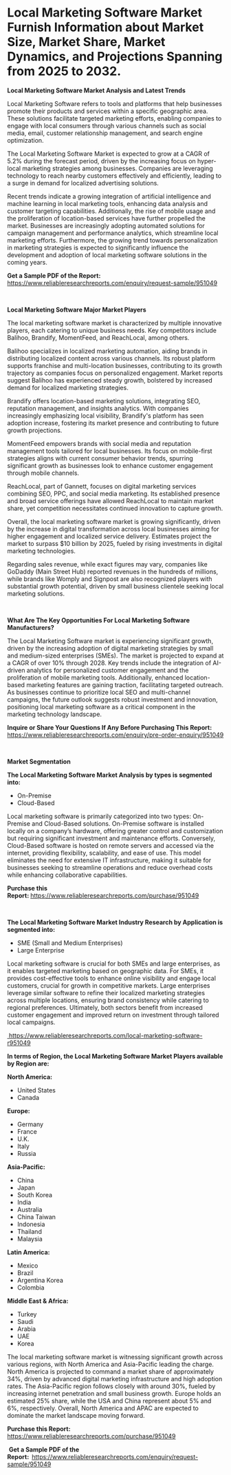 <p><h1>Local Marketing Software Market Furnish Information about Market Size, Market Share, Market Dynamics, and Projections Spanning from 2025 to 2032.</h1></p><p><strong>Local Marketing Software Market Analysis and Latest Trends</strong></p>
<p><p>Local Marketing Software refers to tools and platforms that help businesses promote their products and services within a specific geographic area. These solutions facilitate targeted marketing efforts, enabling companies to engage with local consumers through various channels such as social media, email, customer relationship management, and search engine optimization. </p><p>The Local Marketing Software Market is expected to grow at a CAGR of 5.2% during the forecast period, driven by the increasing focus on hyper-local marketing strategies among businesses. Companies are leveraging technology to reach nearby customers effectively and efficiently, leading to a surge in demand for localized advertising solutions. </p><p>Recent trends indicate a growing integration of artificial intelligence and machine learning in local marketing tools, enhancing data analysis and customer targeting capabilities. Additionally, the rise of mobile usage and the proliferation of location-based services have further propelled the market. Businesses are increasingly adopting automated solutions for campaign management and performance analytics, which streamline local marketing efforts. Furthermore, the growing trend towards personalization in marketing strategies is expected to significantly influence the development and adoption of local marketing software solutions in the coming years.</p></p>
<p><strong>Get a Sample PDF of the Report:&nbsp;</strong> <a href="https://www.reliableresearchreports.com/enquiry/request-sample/951049?utm_campaign=2761&utm_medium=2&utm_source=Github&utm_content=ia&utm_term=18042025&utm_id=local-marketing-software">https://www.reliableresearchreports.com/enquiry/request-sample/951049</a></p>
<p>&nbsp;</p>
<p><strong>Local Marketing Software Major Market Players</strong></p>
<p><p>The local marketing software market is characterized by multiple innovative players, each catering to unique business needs. Key competitors include Balihoo, Brandify, MomentFeed, and ReachLocal, among others. </p><p>Balihoo specializes in localized marketing automation, aiding brands in distributing localized content across various channels. Its robust platform supports franchise and multi-location businesses, contributing to its growth trajectory as companies focus on personalized engagement. Market reports suggest Balihoo has experienced steady growth, bolstered by increased demand for localized marketing strategies.</p><p>Brandify offers location-based marketing solutions, integrating SEO, reputation management, and insights analytics. With companies increasingly emphasizing local visibility, Brandify's platform has seen adoption increase, fostering its market presence and contributing to future growth projections.</p><p>MomentFeed empowers brands with social media and reputation management tools tailored for local businesses. Its focus on mobile-first strategies aligns with current consumer behavior trends, spurring significant growth as businesses look to enhance customer engagement through mobile channels.</p><p>ReachLocal, part of Gannett, focuses on digital marketing services combining SEO, PPC, and social media marketing. Its established presence and broad service offerings have allowed ReachLocal to maintain market share, yet competition necessitates continued innovation to capture growth.</p><p>Overall, the local marketing software market is growing significantly, driven by the increase in digital transformation across local businesses aiming for higher engagement and localized service delivery. Estimates project the market to surpass $10 billion by 2025, fueled by rising investments in digital marketing technologies.</p><p>Regarding sales revenue, while exact figures may vary, companies like GoDaddy (Main Street Hub) reported revenues in the hundreds of millions, while brands like Womply and Signpost are also recognized players with substantial growth potential, driven by small business clientele seeking local marketing solutions.</p></p>
<p>&nbsp;</p>
<p><strong>What Are The Key Opportunities For Local Marketing Software Manufacturers?</strong></p>
<p><p>The Local Marketing Software market is experiencing significant growth, driven by the increasing adoption of digital marketing strategies by small and medium-sized enterprises (SMEs). The market is projected to expand at a CAGR of over 10% through 2028. Key trends include the integration of AI-driven analytics for personalized customer engagement and the proliferation of mobile marketing tools. Additionally, enhanced location-based marketing features are gaining traction, facilitating targeted outreach. As businesses continue to prioritize local SEO and multi-channel campaigns, the future outlook suggests robust investment and innovation, positioning local marketing software as a critical component in the marketing technology landscape.</p></p>
<p><strong>Inquire or Share Your Questions If Any Before Purchasing This Report:</strong> <a href="https://www.reliableresearchreports.com/enquiry/pre-order-enquiry/951049?utm_campaign=2761&utm_medium=2&utm_source=Github&utm_content=ia&utm_term=18042025&utm_id=local-marketing-software">https://www.reliableresearchreports.com/enquiry/pre-order-enquiry/951049</a></p>
<p>&nbsp;</p>
<p><strong>Market Segmentation</strong></p>
<p><strong>The Local Marketing Software Market Analysis by types is segmented into:</strong></p>
<p><ul><li>On-Premise</li><li>Cloud-Based</li></ul></p>
<p><p>Local marketing software is primarily categorized into two types: On-Premise and Cloud-Based solutions. On-Premise software is installed locally on a company’s hardware, offering greater control and customization but requiring significant investment and maintenance efforts. Conversely, Cloud-Based software is hosted on remote servers and accessed via the internet, providing flexibility, scalability, and ease of use. This model eliminates the need for extensive IT infrastructure, making it suitable for businesses seeking to streamline operations and reduce overhead costs while enhancing collaborative capabilities.</p></p>
<p><strong>Purchase this Report:&nbsp;</strong><a href="https://www.reliableresearchreports.com/purchase/951049?utm_campaign=2761&utm_medium=2&utm_source=Github&utm_content=ia&utm_term=18042025&utm_id=local-marketing-software">https://www.reliableresearchreports.com/purchase/951049</a></p>
<p>&nbsp;</p>
<p><strong>The Local Marketing Software Market Industry Research by Application is segmented into:</strong></p>
<p><ul><li>SME (Small and Medium Enterprises)</li><li>Large Enterprise</li></ul></p>
<p><p>Local marketing software is crucial for both SMEs and large enterprises, as it enables targeted marketing based on geographic data. For SMEs, it provides cost-effective tools to enhance online visibility and engage local customers, crucial for growth in competitive markets. Large enterprises leverage similar software to refine their localized marketing strategies across multiple locations, ensuring brand consistency while catering to regional preferences. Ultimately, both sectors benefit from increased customer engagement and improved return on investment through tailored local campaigns.</p></p>
<p><a href="https://www.reliableresearchreports.com/local-marketing-software-r951049?utm_campaign=2761&utm_medium=2&utm_source=Github&utm_content=ia&utm_term=18042025&utm_id=local-marketing-software">&nbsp;https://www.reliableresearchreports.com/local-marketing-software-r951049</a></p>
<p><strong>In terms of Region, the Local Marketing Software Market Players available by Region are:</strong></p>
<p>
    <p> <strong> North America: </strong>
        <ul>
            <li>United States</li>
            <li>Canada</li>
        </ul>
        </p> 
    <p> <strong> Europe: </strong>
        <ul>
            <li>Germany</li>
            <li>France</li>
            <li>U.K.</li>
            <li>Italy</li>
            <li>Russia</li>
        </ul>
        </p> 
    <p> <strong> Asia-Pacific: </strong>
        <ul>
            <li>China</li>
            <li>Japan</li>
            <li>South Korea</li>
            <li>India</li>
            <li>Australia</li>
            <li>China Taiwan</li>
            <li>Indonesia</li>
            <li>Thailand</li>
            <li>Malaysia</li>
        </ul>
        </p> 
    <p> <strong> Latin America: </strong>
        <ul>
            <li>Mexico</li>
            <li>Brazil</li>
            <li>Argentina Korea</li>
            <li>Colombia</li>
        </ul>
        </p> 
    <p> <strong> Middle East & Africa: </strong>
        <ul>
            <li>Turkey</li>
            <li>Saudi</li>
            <li>Arabia</li>
            <li>UAE</li>
            <li>Korea</li>
        </ul>
    </p>
    </p>
<p><p>The local marketing software market is witnessing significant growth across various regions, with North America and Asia-Pacific leading the charge. North America is projected to command a market share of approximately 34%, driven by advanced digital marketing infrastructure and high adoption rates. The Asia-Pacific region follows closely with around 30%, fueled by increasing internet penetration and small business growth. Europe holds an estimated 25% share, while the USA and China represent about 5% and 6%, respectively. Overall, North America and APAC are expected to dominate the market landscape moving forward.</p></p>
<p><strong>Purchase this Report: </strong><a href="https://www.reliableresearchreports.com/purchase/951049?utm_campaign=2761&utm_medium=2&utm_source=Github&utm_content=ia&utm_term=18042025&utm_id=local-marketing-software">https://www.reliableresearchreports.com/purchase/951049</a></p>
<p>&nbsp;<strong>Get a Sample PDF of the Report:&nbsp;&nbsp;</strong><a href="https://www.reliableresearchreports.com/enquiry/request-sample/951049?utm_campaign=2761&utm_medium=2&utm_source=Github&utm_content=ia&utm_term=18042025&utm_id=local-marketing-software">https://www.reliableresearchreports.com/enquiry/request-sample/951049</a></p>
<p><strong></strong></p>
<p><p></p><p></p><p></p></p>
